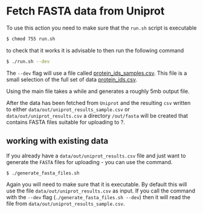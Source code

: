 # Fetch FASTA data from Uniprot

To use this action you need to make sure that the `run.sh` script is executable

```sh
$ chmod 755 run.sh
```

to check that it works it is advisable to then run the following command

```sh
$ ./run.sh --dev
```

The `--dev` flag will use a file called [protein_ids_samples.csv](data/in/protein_ids_samples.csv). This file is a small selection of the full set of data [protein_ids.csv](data/in/protein_ids.csv).

Using the main file takes a while and generates a roughly 5mb output file.

After the data has been fetched from `Uniprot` and the resulting `csv` written to either `data/out/uniprot_results_sample.csv` or `data/out/uniprot_results.csv` a directory `/out/fasta` will be created that contains FASTA files suitable for uploading to ?.

## working with existing data

If you already have a `data/out/uniprot_results.csv` file and just want to generate the `FASTA` files for uploading - you can use the command.

```sh
$ ./generate_fasta_files.sh
```

Again you will need to make sure that it is executable. By default this will use the file `data/out/uniprot_results.csv` as input. If you call the command with the `--dev` flag (`./generate_fasta_files.sh --dev`) then it will read the file from `data/out/uniprot_results_sample.csv`.
